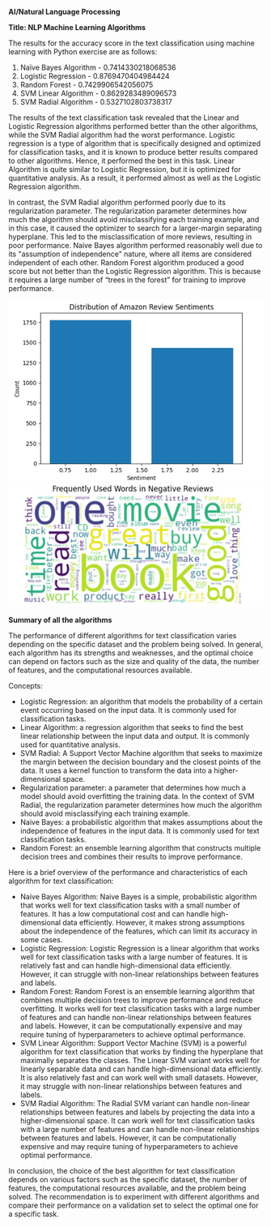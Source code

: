 **AI/Natural Language Processing**

**Title: NLP Machine Learning Algorithms**

The results for the accuracy score in the text classification using machine learning with Python exercise are as follows:

1. Naïve Bayes Algorithm - 0.7414330218068536 
2. Logistic Regression - 0.8769470404984424 
3. Random Forest - 0.7429906542056075 
4. SVM Linear Algorithm - 0.8629283489096573
5. SVM  Radial Algorithm - 0.5327102803738317

The results of the text classification task revealed that the Linear and Logistic Regression algorithms performed better than the other algorithms, while the SVM Radial algorithm had the worst performance. Logistic regression is a type of algorithm that is specifically designed and optimized for classification tasks, and it is known to produce better results compared to other algorithms. Hence, it performed the best in this task. Linear Algorithm is quite similar to Logistic Regression, but it is optimized for quantitative analysis. As a result, it performed almost as well as the Logistic Regression algorithm. 

In contrast, the SVM Radial algorithm performed poorly due to its regularization parameter. The regularization parameter determines how much the algorithm should avoid misclassifying each training example, and in this case, it caused the optimizer to search for a larger-margin separating hyperplane. This led to the misclassification of more reviews, resulting in poor performance. Naive Bayes algorithm performed reasonably well due to its "assumption of independence" nature, where all items are considered independent of each other. Random Forest algorithm produced a good score but not better than the Logistic Regression algorithm. This is because it requires a large number of “trees in the forest” for training to improve performance.


![Distribution of Amazon Review Sentiments](images/Distribution_of_Sentiments.jpg)
![Frequently Used Words in Negative Reviews](images/Frequently_Used_Words.jpg)


**Summary of all the algorithms**

The performance of different algorithms for text classification varies depending on the specific dataset and the problem being solved. In general, each algorithm has its strengths and weaknesses, and the optimal choice can depend on factors such as the size and quality of the data, the number of features, and the computational resources available.

Concepts:

- Logistic Regression: an algorithm that models the probability of a certain event occurring based on the input data. It is commonly used for classification tasks.
- Linear Algorithm: a regression algorithm that seeks to find the best linear relationship between the input data and output. It is commonly used for quantitative analysis.
- SVM Radial: A Support Vector Machine algorithm that seeks to maximize the margin between the decision boundary and the closest points of the data. It uses a kernel function to transform the data into a higher-dimensional space.
- Regularization parameter: a parameter that determines how much a model should avoid overfitting the training data. In the context of SVM Radial, the regularization parameter determines how much the algorithm should avoid misclassifying each training example.
- Naive Bayes: a probabilistic algorithm that makes assumptions about the independence of features in the input data. It is commonly used for text classification tasks.
- Random Forest: an ensemble learning algorithm that constructs multiple decision trees and combines their results to improve performance.

Here is a brief overview of the performance and characteristics of each algorithm for text classification:

- Naive Bayes Algorithm: Naive Bayes is a simple, probabilistic algorithm that works well for text classification tasks with a small number of features. It has a low computational cost and can handle high-dimensional data efficiently. However, it makes strong assumptions about the independence of the features, which can limit its accuracy in some cases.
- Logistic Regression: Logistic Regression is a linear algorithm that works well for text classification tasks with a large number of features. It is relatively fast and can handle high-dimensional data efficiently. However, it can struggle with non-linear relationships between features and labels.
- Random Forest: Random Forest is an ensemble learning algorithm that combines multiple decision trees to improve performance and reduce overfitting. It works well for text classification tasks with a large number of features and can handle non-linear relationships between features and labels. However, it can be computationally expensive and may require tuning of hyperparameters to achieve optimal performance.
- SVM Linear Algorithm: Support Vector Machine (SVM) is a powerful algorithm for text classification that works by finding the hyperplane that maximally separates the classes. The Linear SVM variant works well for linearly separable data and can handle high-dimensional data efficiently. It is also relatively fast and can work well with small datasets. However, it may struggle with non-linear relationships between features and labels.
- SVM Radial Algorithm: The Radial SVM variant can handle non-linear relationships between features and labels by projecting the data into a higher-dimensional space. It can work well for text classification tasks with a large number of features and can handle non-linear relationships between features and labels. However, it can be computationally expensive and may require tuning of hyperparameters to achieve optimal performance.

In conclusion, the choice of the best algorithm for text classification depends on various factors such as the specific dataset, the number of features, the computational resources available, and the problem being solved. The recommendation is to experiment with different algorithms and compare their performance on a validation set to select the optimal one for a specific task.
